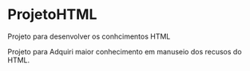 # ProjetoHTML
Projeto para desenvolver os conhcimentos HTML

Projeto para Adquiri maior conhecimento em manuseio dos recusos do HTML.
